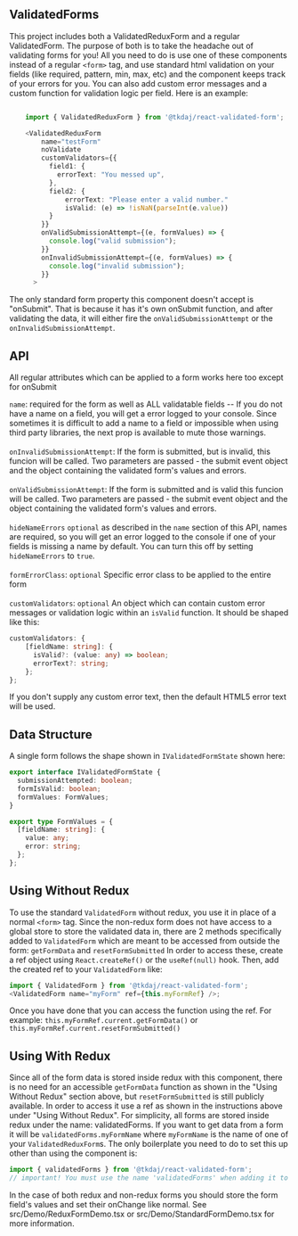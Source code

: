 ## ValidatedForms

This project includes both a ValidatedReduxForm and a regular ValidatedForm.
The purpose of both is to take the headache out of validating forms for you!
All you need to do is use one of these components instead of a regular `<form>` tag,
and use standard html validation on your fields (like required, pattern, min, max, etc)
and the component keeps track of your errors for you. You can also add custom error messages
and a custom function for validation logic per field. Here is an example:

```typescript

    import { ValidatedReduxForm } from '@tkdaj/react-validated-form';

    <ValidatedReduxForm
        name="testForm"
        noValidate
        customValidators={{
          field1: {
            errorText: "You messed up",
          },
          field2: {
              errorText: "Please enter a valid number."
              isValid: (e) => !isNaN(parseInt(e.value))
          }
        }}
        onValidSubmissionAttempt={(e, formValues) => {
          console.log("valid submission");
        }}
        onInvalidSubmissionAttempt={(e, formValues) => {
          console.log("invalid submission");
        }}
      >
```

The only standard form property this component doesn't accept is "onSubmit". That is because
it has it's own onSubmit function, and after validating the data, it will either fire the
`onValidSubmissionAttempt` or the `onInvalidSubmissionAttempt`.

## API

All regular attributes which can be applied to a form works here too except for onSubmit

`name`: required for the form as well as ALL validatable fields -- If you do not have a name on a field, you will get a error logged to your console. Since sometimes it is difficult to add a name to a field or impossible when using third party libraries, the next prop is available to mute those warnings.
<br /><br />
`onInvalidSubmissionAttempt`: If the form is submitted, but is invalid, this funcion will be called. Two parameters are passed - the submit event object and the object containing the validated form's values and errors.
<br /><br />
`onValidSubmissionAttempt`: If the form is submitted and is valid this funcion will be called. Two parameters are passed - the submit event object and the object containing the validated form's values and errors.
<br /><br />
`hideNameErrors` `optional` as described in the `name` section of this API, names are required, so you will get an error logged to the console if one of your fields is missing a name by default. You can turn this off by setting `hideNameErrors` to `true`.
<br /><br />
`formErrorClass`: `optional` Specific error class to be applied to the entire form
<br /><br />
`customValidators`: `optional` An object which can contain custom error messages or validation logic within an `isValid` function. It should be shaped like this: <br />

```typescript
customValidators: {
    [fieldName: string]: {
      isValid?: (value: any) => boolean;
      errorText?: string;
    };
};
```

If you don't supply any custom error text, then the default HTML5 error text will be used.

## Data Structure

A single form follows the shape shown in `IValidatedFormState` shown here:

```typescript
export interface IValidatedFormState {
  submissionAttempted: boolean;
  formIsValid: boolean;
  formValues: FormValues;
}

export type FormValues = {
  [fieldName: string]: {
    value: any;
    error: string;
  };
};
```

## Using Without Redux

To use the standard `ValidatedForm` without redux, you use it in place of a normal `<form>` tag.
Since the non-redux form does not have access to a global store to store the validated data in,
there are 2 methods specifically added to `ValidatedForm` which are meant to be accessed from
outside the form:
`getFormData` and `resetFormSubmitted`
In order to access these, create a ref object using `React.createRef()` or the `useRef(null)` hook.
Then, add the created ref to your `ValidatedForm` like:

```typescript
import { ValidatedForm } from '@tkdaj/react-validated-form';
<ValidatedForm name="myForm" ref={this.myFormRef} />;
```

Once you have done that you can access the function using the ref. For example:
`this.myFormRef.current.getFormData()` or `this.myFormRef.current.resetFormSubmitted()`

## Using With Redux

Since all of the form data is stored inside redux with this component, there is no need for
an accessible `getFormData` function as shown in the "Using Without Redux" section above, but
`resetFormSubmitted` is still publicly available. In order to access it use a ref as shown
in the instructions above under "Using Without Redux". For simplicity, all forms are stored
inside redux under the name: validatedForms. If you want to get data from a form it will be
`validatedForms.myFormName` where `myFormName` is the name of one of your `ValidatedReduxForm`s.
The only boilerplate you need to do to set this up other than using the component is:

```typescript
import { validatedForms } from '@tkdaj/react-validated-form';
// important! You must use the name 'validatedForms' when adding it to your store otherwise the ValidatedReduxForm component won't be able to update the proper values
```

In the case of both redux and non-redux forms you should store the form field's values and set their onChange like normal.
See src/Demo/ReduxFormDemo.tsx or src/Demo/StandardFormDemo.tsx for more information.
